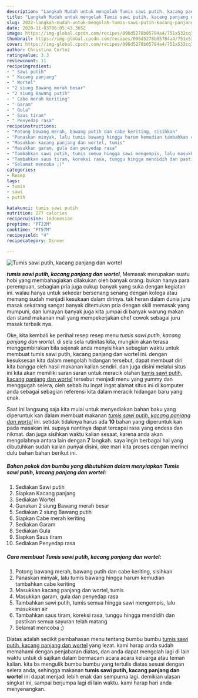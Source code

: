 ```yaml
---
description: "Langkah Mudah untuk mengolah Tumis sawi putih, kacang panjang dan wortel Lezat"
title: "Langkah Mudah untuk mengolah Tumis sawi putih, kacang panjang dan wortel Lezat"
slug: 2022-langkah-mudah-untuk-mengolah-tumis-sawi-putih-kacang-panjang-dan-wortel-lezat
date: 2020-11-03T06:05:43.365Z
image: https://img-global.cpcdn.com/recipes/096d5278b05784a4/751x532cq70/tumis-sawi-putih-kacang-panjang-dan-wortel-foto-resep-utama.jpg
thumbnail: https://img-global.cpcdn.com/recipes/096d5278b05784a4/751x532cq70/tumis-sawi-putih-kacang-panjang-dan-wortel-foto-resep-utama.jpg
cover: https://img-global.cpcdn.com/recipes/096d5278b05784a4/751x532cq70/tumis-sawi-putih-kacang-panjang-dan-wortel-foto-resep-utama.jpg
author: Christina Cortez
ratingvalue: 3.3
reviewcount: 11
recipeingredient:
- " Sawi putih"
- " Kacang panjang"
- " Wortel"
- "2 siung Bawang merah besar"
- "2 siung Bawang putih"
- " Cabe merah keriting"
- " Garam"
- " Gula"
- " Saus tiram"
- " Penyedap rasa"
recipeinstructions:
- "Potong bawang merah, bawang putih dan cabe keriting, sisihkan"
- "Panaskan minyak, lalu tumis bawang hingga harum kemudian tambahkan cabe keriting"
- "Masukkan kacang panjang dan wortel, tumis"
- "Masukkan garam, gula dan penyedap rasa"
- "Tambahkan sawi putih, tumis semua hingga sawi mengempis, lalu masukkan air"
- "Tambahkan saus tiram, koreksi rasa, tunggu hingga mendidih dan pastikan semua sayuran telah matang"
- "Selamat mencoba ;)"
categories:
- Resep
tags:
- tumis
- sawi
- putih

katakunci: tumis sawi putih 
nutrition: 277 calories
recipecuisine: Indonesian
preptime: "PT22M"
cooktime: "PT57M"
recipeyield: "4"
recipecategory: Dinner

---
```



![Tumis sawi putih, kacang panjang dan wortel](https://img-global.cpcdn.com/recipes/096d5278b05784a4/751x532cq70/tumis-sawi-putih-kacang-panjang-dan-wortel-foto-resep-utama.jpg)

<b><i>tumis sawi putih, kacang panjang dan wortel</i></b>, Memasak merupakan suatu hobi yang membahagiakan dilakukan oleh banyak orang. bukan hanya para perempuan, sebagian pria juga cukup banyak yang suka dengan kegiatan ini. walau hanya untuk sekedar bersenang senang dengan kolega atau memang sudah menjadi kesukaan dalam dirinya. tak heran dalam dunia juru masak sekarang sangat banyak ditemukan pria dengan skill memasak yang mumpuni, dan lumayan banyak juga kita jumpai di banyak warung makan dan stand makanan mall yang mempekerjakan chef cowok sebagai juru masak terbaik nya.



Oke, kita kembali ke perihal resep resep menu <i>tumis sawi putih, kacang panjang dan wortel</i>. di sela sela rutinitas kita, mungkin akan terasa menggembirakan bila sejenak anda menyisihkan sebagian waktu untuk membuat tumis sawi putih, kacang panjang dan wortel ini. dengan kesuksesan kita dalam mengolah hidangan tersebut, dapat membuat diri kita bangga oleh hasil makanan kalian sendiri. dan juga disini melalui situs ini kita akan memiliki saran saran untuk meracik olahan <u>tumis sawi putih, kacang panjang dan wortel</u> tersebut menjadi menu yang yummy dan menggugah selera, oleh sebab itu ingat ingat alamat situs ini di komputer anda sebagai sebagian referensi kita dalam meracik hidangan baru yang enak.


Saat ini langsung saja kita mulai untuk menyediakan bahan baku yang diperuntuk kan dalam membuat makanan <u><i>tumis sawi putih, kacang panjang dan wortel</i></u> ini. setidak tidaknya harus ada <b>10</b> bahan yang diperuntuk kan pada masakan ini. supaya nantinya dapat tercapai rasa yang endess dan nikmat. dan juga sisihkan waktu kalian sesaat, karena anda akan mengolahnya antara lain dengan <b>7</b> langkah. saya ingin berbagai hal yang dibutuhkan sudah kalian punyai disini, oke mari kita proses dengan merinci dulu bahan bahan berikut ini.

<!--inarticleads1-->

##### Bahan pokok dan bumbu yang dibutuhkan dalam menyiapkan Tumis sawi putih, kacang panjang dan wortel:

1. Sediakan  Sawi putih
1. Siapkan  Kacang panjang
1. Sediakan  Wortel
1. Gunakan 2 siung Bawang merah besar
1. Sediakan 2 siung Bawang putih
1. Siapkan  Cabe merah keriting
1. Sediakan  Garam
1. Sediakan  Gula
1. Siapkan  Saus tiram
1. Sediakan  Penyedap rasa




<!--inarticleads2-->

##### Cara membuat Tumis sawi putih, kacang panjang dan wortel:

1. Potong bawang merah, bawang putih dan cabe keriting, sisihkan
1. Panaskan minyak, lalu tumis bawang hingga harum kemudian tambahkan cabe keriting
1. Masukkan kacang panjang dan wortel, tumis
1. Masukkan garam, gula dan penyedap rasa
1. Tambahkan sawi putih, tumis semua hingga sawi mengempis, lalu masukkan air
1. Tambahkan saus tiram, koreksi rasa, tunggu hingga mendidih dan pastikan semua sayuran telah matang
1. Selamat mencoba ;)




Diatas adalah sedikit pembahasan menu tentang bumbu bumbu <u>tumis sawi putih, kacang panjang dan wortel</u> yang lezat. kami harap anda sudah memahami dengan penjabaran diatas, dan anda dapat mengolah lagi di lain waktu untuk di sajikan dalam bermacam acara acara keluarga atau teman kalian. kita bs mengulik bumbu bumbu yang tertulis diatas sesuai dengan selera anda, sehingga makanan <b>tumis sawi putih, kacang panjang dan wortel</b> ini dapat menjadi lebih enak dan sempurna lagi. demikian ulasan singkat ini, sampai berjumpa lagi di lain waktu. kami harap hari anda menyenangkan.
